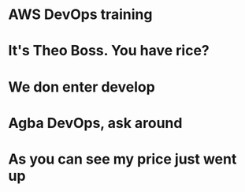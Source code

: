 # AWS DevOps training
# It's Theo Boss. You have rice?
# We don enter develop
# Agba DevOps, ask around
# As you can see my price just went up